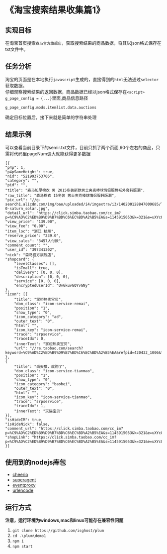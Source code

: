 # 《淘宝搜索结果收集篇1》
## 实现目标
在淘宝首页搜索```森马官方旗舰店```，获取搜索结果的商品数据，将其以json格式保存在txt文件中。
## 任务分析
淘宝的页面是在本地执行```javascript```生成的，直接得到的```html```无法通过```selector```获取数据。  
仔细观察搜索结果的返回数据，商品数据已经以json格式保存在```<script> g_page_config = {...}```里面,商品信息路径

	g_page_config.mods.itemlist.data.auctions

确定目标位置后，接下来就是简单的字符串处理
## 结果示例
可以查看当前目录下的semir.txt文件，目前只抓了两个页面,90个左右的商品，只需将代码里pageNum调大就能获得更多数据

	[{
    "p4p": 1,
    "p4pSameHeight": true,
    "nid": "521993753706",
    "category": "",
    "pid": "",
    "title": "森马加厚棉衣 男 2015冬装新款男士夹克棒球情侣服棉袄外套韩版潮",
    "raw_title": "森马棉衣 15冬装 男士夹克棒球情侣服韩版潮",
    "pic_url": "//g-search1.alicdn.com/img/bao/uploaded/i4/imgextra/i3/140200128847009685/TB2.E8kgXXXXXccXXXXXXXXXXXX_!!20844020-0-saturn_solar.jpg",
    "detail_url": "https://click.simba.taobao.com/cc_im?p=%C9%AD%C2%ED%B9%D9%B7%BD%C6%EC%BD%A2%B5%EA&s=1145915053&k=321&e=uXYcONWCIPrpdM2a69o4M3jyUAU79Wa%2B2TctM5Xs9G3TjZomezwigkPMidiyVdtpRFYWUAbplcrnfeKPljIPC2N%2B0hQl3RUbc598vyuMifG5B%2Bd7VTEKOoBk5OxeBHsflzpt0eGxrfdgo8vHqPKn5kYgg9sKtHnya68assmbUIRz7os2ChH4APJHj0p8NBd4strQ6tmuuqkFl%2FJD8YnqtDe6LFm1eZBbExGQ%2BSPmV5O7qWKKPR6SULPb2L39KdsXaCAI5hVwL8tfwZjj3WN%2Fp7WjkmdkenKfncCH7MHwhpUNR8P0stE0N18MzZcIBr%2B6",
    "view_price": "139.90",
    "view_fee": "0.00",
    "item_loc": "浙江 杭州",
    "reserve_price": "239.0",
    "view_sales": "3457人付款",
    "comment_count": "",
    "user_id": "397341302",
    "nick": "森马官方旗舰店",
    "shopcard": {
        "levelClasses": [],
        "isTmall": true,
        "delivery": [0, 0, 0],
        "description": [0, 0, 0],
        "service": [0, 0, 0],
        "encryptedUserId": "UvGkuvGQYvGNy"
    },
    "icon": [{
        "title": "掌柜热卖宝贝",
        "dom_class": "icon-service-remai",
        "position": "1",
        "show_type": "0",
        "icon_category": "ad",
        "outer_text": "0",
        "html": "",
        "icon_key": "icon-service-remai",
        "trace": "srpservice",
        "traceIdx": 0,
        "innerText": "掌柜热卖宝贝",
        "url": "//re.taobao.com/search?keyword=%C9%AD%C2%ED%B9%D9%B7%BD%C6%EC%BD%A2%B5%EA&refpid=420432_1006&frcatid=&"
    },
    {
        "title": "尚天猫，就购了",
        "dom_class": "icon-service-tianmao",
        "position": "1",
        "show_type": "0",
        "icon_category": "baobei",
        "outer_text": "0",
        "html": "",
        "icon_key": "icon-service-tianmao",
        "trace": "srpservice",
        "traceIdx": 1,
        "innerText": "天猫宝贝"
    }],
    "isHideIM": true,
    "isHideNick": false,
    "comment_url": "https://click.simba.taobao.com/cc_im?p=%C9%AD%C2%ED%B9%D9%B7%BD%C6%EC%BD%A2%B5%EA&s=1145915053&k=321&e=uXYcONWCIPrpdM2a69o4M3jyUAU79Wa%2B2TctM5Xs9G3TjZomezwigkPMidiyVdtpRFYWUAbplcrnfeKPljIPC2N%2B0hQl3RUbc598vyuMifG5B%2Bd7VTEKOoBk5OxeBHsflzpt0eGxrfdgo8vHqPKn5kYgg9sKtHnya68assmbUIRz7os2ChH4APJHj0p8NBd4strQ6tmuuqkFl%2FJD8YnqtDe6LFm1eZBbExGQ%2BSPmV5O7qWKKPR6SULPb2L39KdsXaCAI5hVwL8tfwZjj3WN%2Fp7WjkmdkenKfncCH7MHwhpUNR8P0stE0N18MzZcIBr%2B6&on_comment=1",
    "shopLink": "https://click.simba.taobao.com/cc_im?p=%C9%AD%C2%ED%B9%D9%B7%BD%C6%EC%BD%A2%B5%EA&s=1145915053&k=321&e=uXYcONWCIPrpdM2a69o4M3jyUAU79Wa%2B2TctM5Xs9G3TjZomezwigkPMidiyVdtpRFYWUAbplcrnfeKPljIPC2N%2B0hQl3RUbc598vyuMifG5B%2Bd7VTEKOoBk5OxeBHsflzpt0eGxrfdgo8vHqPKn5kYgg9sKtHnya68assmbUIRz7os2ChH4APJHj0p8NBd4strQ6tmuuqkFl%2FJD8YnqtDe6LFm1eZBbExGQ%2BSPmV5O7qWKKPR6SULPb2L39KdsXaCAI5hVwL8tfwZjj3WN%2Fp7WjkmdkenKfncCH7MHwhpUNR8P0stE0N18MzZcIBr%2B6"
	}]

## 使用到的nodejs~~库~~包
* [cheerio](https://github.com/cheeriojs/cheerio)
* [superagent](https://github.com/visionmedia/superagent)
* [eventproxy](https://github.com/JacksonTian/eventproxy)
* [urlencode](https://github.com/node-modules/urlencode)

## 运行方式
**注意，运行环境为windows,mac和linux可能存在兼容性问题**
1. ```git clone https://github.com/isghost/plum```
2. ```cd .\plum\demo1```
3. ```npm i```
4. ```npm start```